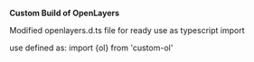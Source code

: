 **Custom Build of OpenLayers**

Modified openlayers.d.ts file for ready use as typescript import

use defined as:
import {ol} from 'custom-ol'